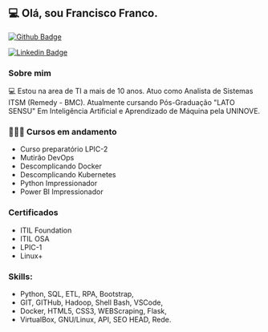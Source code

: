 ## 💻 Olá, sou Francisco Franco.

[![Github Badge](https://img.shields.io/badge/-Github-000?style=flat-square&logo=Github&logoColor=white&link=https://github.com/FF-77)](https://github.com/FF-77)

[![Linkedin Badge](https://img.shields.io/badge/-LinkedIn-blue?style=flat-square&logo=Linkedin&logoColor=white&link=https://www.linkedin.com/in/francisco-franco-lp/)](https://www.linkedin.com/in/francisco-franco-lp/)


### Sobre mim

💻 Estou na area de TI a mais de 10 anos. Atuo como Analista de Sistemas ITSM (Remedy - BMC).
Atualmente cursando Pós-Graduação "LATO SENSU" Em Inteligência Artificial e Aprendizado de Máquina pela UNINOVE.

### 👨🏼‍🏫 Cursos em andamento
- Curso preparatório LPIC-2
- Mutirão DevOps
- Descomplicando Docker
- Descomplicando Kubernetes
- Python Impressionador
- Power BI Impressionador


### Certificados

- ITIL Foundation 
- ITIL OSA 
- LPIC-1 
- Linux+


### Skills:

- Python,      SQL,        ETL,     RPA,           Bootstrap,
- GIT,         GITHub,     Hadoop,  Shell Bash,    VSCode, 
- Docker,      HTML5,      CSS3,    WEBScraping,   Flask, 
- VirtualBox,  GNU/Linux,  API,     SEO HEAD,      Rede.
